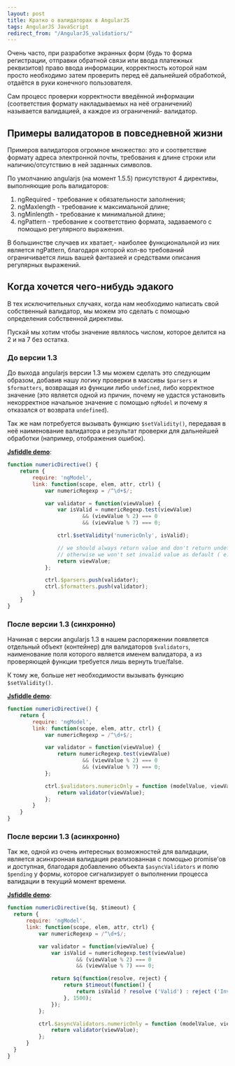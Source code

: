 ```yaml
---
layout: post
title: Кратко о валидаторах в AngularJS
tags: AngularJS JavaScript
redirect_from: "/AngularJS_validatiors/"
---
```


Очень часто, при разработке экранных форм (будь то форма регистрации, отправки обратной связи или ввода платежных реквизитов) право ввода информации, корректность которой нам просто необходимо затем проверить перед её дальнейшей обработкой, отдаётся в руки конечного пользователя.

Сам процесс проверки корректности введённой информации (соответствия формату накладываемых на неё ограничений) называется валидацией, а каждое из ограничений- валидатор.

## Примеры валидаторов в повседневной жизни

Примеров валидаторов огромное множество: это и соответствие формату адреса электронной почты, требования к длине строки или наличию/отсутствию в ней заданных символов.

По умолчанию angularjs (на момент 1.5.5) присутствуют 4 директивы, выполняющие роль валидаторов:

1. ngRequired - требование к обязательности заполнения;
2. ngMaxlength - требование к максимальной длине;
3. ngMinlength - требование к минимальной длине;
4. ngPattern - требование к соответствию формата, задаваемого с помощью регулярного выражения.

В большинстве случаев их хватает,- наиболее функциональной из них является ngPattern, благодаря которой кол-во требований ограничивается лишь вашей фантазией и средствами описания регулярных выражений.

## Когда хочется чего-нибудь эдакого

В тех исключительных случаях, когда нам необходимо написать свой собственный валидатор, мы можем это сделать с помощью определения собственной директивы.

Пускай мы хотим чтобы значение являлось числом, которое делится на 2 и на 7 без остатка.

### До версии 1.3

До выхода angularjs версии 1.3 мы можем сделать это следующим образом, добавив нашу логику проверки в массивы `$parsers` и `$formatters`, возвращая из функции либо `undefined`, либо корректное значение (это является одной из причин, почему не удастся установить некорректное начальное значение с помощью `ngModel` и почему я отказался от возврата `undefined`).

Так же нам потребуется вызывать функцию `$setValidity()`, передавая в неё наименование валидатора и результат проверки для дальнейшей обработки (например, отображения ошибок). 

[**Jsfiddle demo**](https://jsfiddle.net/pnsdbzLr/1/):

```javascript
function numericDirective() {
    return {
        require: 'ngModel',
        link: function(scope, elem, attr, ctrl) {
            var numericRegexp = /^\d+$/;

            var validator = function(viewValue) {
                var isValid = numericRegexp.test(viewValue)
                        && (viewValue % 2) === 0
                        && (viewValue % 7) === 0;

                ctrl.$setValidity('numericOnly', isValid);

                // we should always return value and don't return undefined
                // otherwise we won't set invalid value as default ( e.g. = 'q1' )
                return viewValue;
            };

            ctrl.$parsers.push(validator);
            ctrl.$formatters.push(validator);
        }
    }
}
```

### После версии 1.3 (синхронно)

Начиная с версии angularjs 1.3 в нашем распоряжении появляется отдельный объект (контейнер) для валидаторов `$validators`, наименование поля которого является именем валидатора, а из проверяющей функции требуется лишь вернуть true/false.

К тому же, больше нет необходимости вызывать функцию `$setValidity()`.

[**Jsfiddle demo**](https://jsfiddle.net/qfjn0bc4/1/):

```javascript
function numericDirective() {
    return {
        require: 'ngModel',
        link: function(scope, elem, attr, ctrl) {
            var numericRegexp = /^\d+$/;

            var validator = function(viewValue) {
                return numericRegexp.test(viewValue)
                        && (viewValue % 2) === 0
                        && (viewValue % 7) === 0;
            };

            ctrl.$validators.numericOnly = function (modelValue, viewValue) {
                return validator(viewValue);
            };
        }
    }
}
```

### После версии 1.3 (асинхронно)

Так же, одной из очень интересных возможностей для валидации, является асинхронная валидация реализованная с помощью promise’ов и доступная, благодаря добавлению объекта `$asyncValidators` и полю `$pending` у формы, которое сигнализирует о выполнении процесса валидации в текущий момент времени.

[**Jsfiddle demo**](https://jsfiddle.net/r08bhggj/):

```javascript
function numericDirective($q, $timeout) {
  return {
      require: 'ngModel',
      link: function(scope, elem, attr, ctrl) {
          var numericRegexp = /^\d+$/;

          var validator = function(viewValue) {
              var isValid = numericRegexp.test(viewValue)
                      && (viewValue % 2) === 0
                      && (viewValue % 7) === 0;

              return $q(function(resolve, reject) {
                  return $timeout(function() {
                      return isValid ? resolve ('Valid') : reject ('Invalid')
                  }, 1500);
              });
          };

          ctrl.$asyncValidators.numericOnly = function (modelValue, viewValue) {
              return validator(viewValue);
          };
      }
  }
}
```
